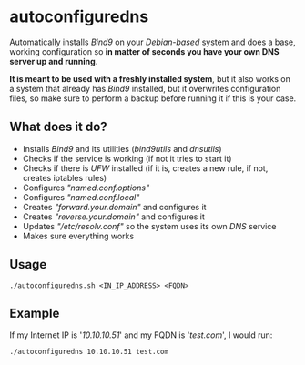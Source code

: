 # autoconfiguredns
Automatically installs *Bind9* on your *Debian-based* system and does a base, working configuration so **in matter of seconds you have your own DNS server up and running**.

**It is meant to be used with a freshly installed system**, but it also works on a system that already has *Bind9* installed, but it overwrites configuration files, so make sure to perform a backup before running it if this is your case.

## What does it do?
* Installs *Bind9* and its utilities (*bind9utils* and *dnsutils*)
* Checks if the service is working (if not it tries to start it)
* Checks if there is *UFW* installed (if it is, creates a new rule, if not, creates iptables rules)
* Configures *"named.conf.options"*
* Configures *"named.conf.local"*
* Creates *"forward.your.domain"* and configures it
* Creates *"reverse.your.domain"* and configures it
* Updates *"/etc/resolv.conf"* so the system uses its own *DNS* service
* Makes sure everything works

## Usage
`./autoconfiguredns.sh <IN_IP_ADDRESS> <FQDN>`

## Example
If my Internet IP is '*10.10.10.51*' and my FQDN is '*test.com*', I would run:

`./autoconfiguredns 10.10.10.51 test.com`
